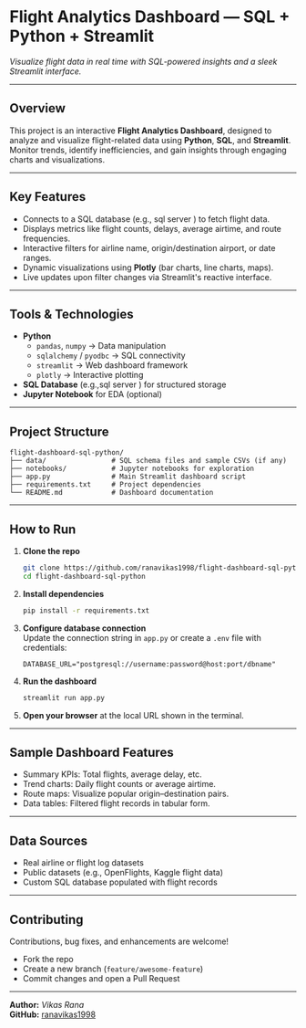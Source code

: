 #  Flight Analytics Dashboard — SQL + Python + Streamlit

*Visualize flight data in real time with SQL-powered insights and a sleek Streamlit interface.*

---

##  Overview
This project is an interactive **Flight Analytics Dashboard**, designed to analyze and visualize flight-related data using **Python**, **SQL**, and **Streamlit**. Monitor trends, identify inefficiencies, and gain insights through engaging charts and visualizations.

---

##  Key Features
-  Connects to a SQL database (e.g., sql server ) to fetch flight data.
-  Displays metrics like flight counts, delays, average airtime, and route frequencies.
-  Interactive filters for airline name, origin/destination airport, or date ranges.
-  Dynamic visualizations using **Plotly** (bar charts, line charts, maps).
-  Live updates upon filter changes via Streamlit's reactive interface.

---

##  Tools & Technologies
- **Python**
  - `pandas`, `numpy` → Data manipulation
  - `sqlalchemy` / `pyodbc` → SQL connectivity
  - `streamlit` → Web dashboard framework
  - `plotly` → Interactive plotting
- **SQL Database** (e.g.,sql  server ) for structured storage
- **Jupyter Notebook** for EDA (optional)

---

##  Project Structure
```
flight-dashboard-sql-python/
├── data/                # SQL schema files and sample CSVs (if any)
├── notebooks/           # Jupyter notebooks for exploration
├── app.py               # Main Streamlit dashboard script
├── requirements.txt     # Project dependencies
└── README.md            # Dashboard documentation
```

---

##  How to Run
1. **Clone the repo**  
   ```bash
   git clone https://github.com/ranavikas1998/flight-dashboard-sql-python.git
   cd flight-dashboard-sql-python
   ```

2. **Install dependencies**  
   ```bash
   pip install -r requirements.txt
   ```

3. **Configure database connection**  
   Update the connection string in `app.py` or create a `.env` file with credentials:
   ```env
   DATABASE_URL="postgresql://username:password@host:port/dbname"
   ```

4. **Run the dashboard**  
   ```bash
   streamlit run app.py
   ```

5. **Open your browser** at the local URL shown in the terminal.

---

##  Sample Dashboard Features
- Summary KPIs: Total flights, average delay, etc.
- Trend charts: Daily flight counts or average airtime.
- Route maps: Visualize popular origin–destination pairs.
- Data tables: Filtered flight records in tabular form.

---

##  Data Sources
- Real airline or flight log datasets
- Public datasets (e.g., OpenFlights, Kaggle flight data)
- Custom SQL database populated with flight records

---

##  Contributing
Contributions, bug fixes, and enhancements are welcome!
- Fork the repo  
- Create a new branch (`feature/awesome-feature`)  
- Commit changes and open a Pull Request

---

**Author:** *Vikas Rana*  
**GitHub:** [ranavikas1998](https://github.com/ranavikas1998)  
